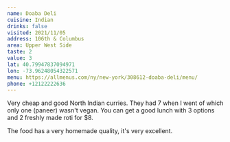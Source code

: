 ```yaml
---
name: Doaba Deli
cuisine: Indian
drinks: false
visited: 2021/11/05
address: 106th & Columbus
area: Upper West Side
taste: 2
value: 3
lat: 40.79947837094971
lon: -73.96248054322571
menu: https://allmenus.com/ny/new-york/308612-doaba-deli/menu/
phone: +12122222636
---
```


Very cheap and good North Indian curries. They had 7 when I went of which only one (paneer) wasn't vegan. You can get a good lunch with 3 options and 2 freshly made roti for $8. 

The food has a very homemade quality, it's very excellent.
